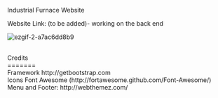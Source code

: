 Industrial Furnace Website

Website Link: (to be added)- working on the back end</br>

![ezgif-2-a7ac6dd8b9](https://user-images.githubusercontent.com/76548491/148672846-76a47d41-b94a-4b5e-b3e6-8a2eb8b2c5ce.gif)

</br>
Credits </br>
=======</br>
Framework  http://getbootstrap.com </br>
Icons	Font Awesome (http://fortawesome.github.com/Font-Awesome/)</br>
Menu and Footer: http://webthemez.com/
	
